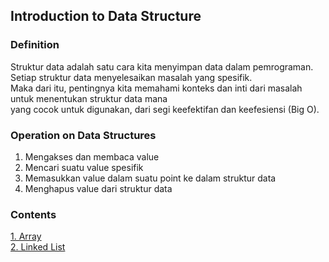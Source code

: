 ## Introduction to Data Structure
### Definition
Struktur data adalah satu cara kita menyimpan data dalam pemrograman.   
Setiap struktur data menyelesaikan masalah yang spesifik.   
Maka dari itu, pentingnya kita memahami konteks dan inti dari masalah untuk menentukan struktur data mana    
yang cocok untuk digunakan, dari segi keefektifan dan keefesiensi (Big O).   

### Operation on Data Structures
1. Mengakses dan membaca value   
2. Mencari suatu value spesifik     
3. Memasukkan value dalam suatu point ke dalam struktur data
4. Menghapus value dari struktur data

### Contents
[1. Array](./demo_array.py)    
[2. Linked List](./linked_list.py)
